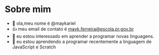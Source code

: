 # Sobre mim
- 👋 ola,meu nome é @maykariel
- :+1: meu email de contato é mayk.ferreira@escola.pr.gov.br
- 👀 eu estou interessado em aprender a programar novas linguagens.
- 🌱 eu estou aprendendo a programar recentemente a linguagem de JavaScript e Scratch


<!---
maykariel/maykariel is a ✨ special ✨ repository because its `README.md` (this file) appears on your GitHub profile.
You can click the Preview link to take a look at your changes.
--->
